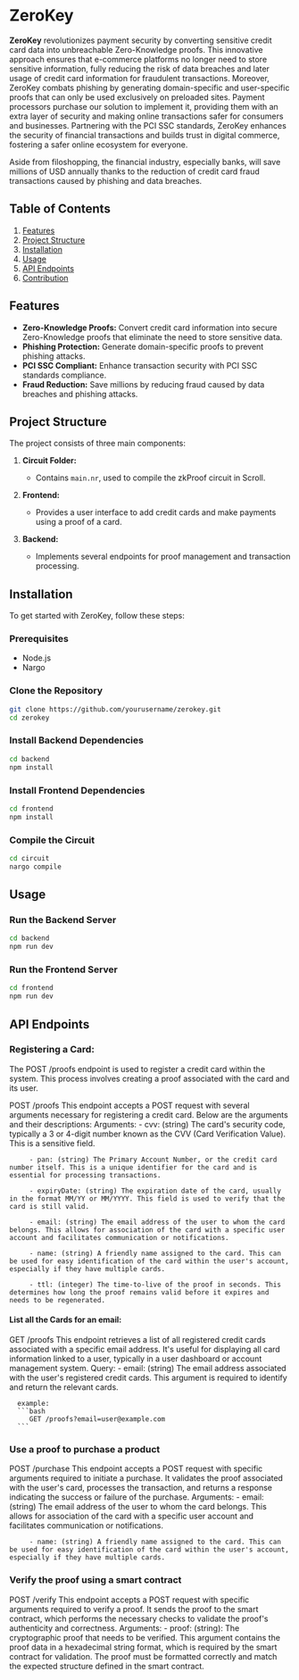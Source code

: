 # ZeroKey

**ZeroKey** revolutionizes payment security by converting sensitive credit card data into unbreachable Zero-Knowledge proofs. This innovative approach ensures that e-commerce platforms no longer need to store sensitive information, fully reducing the risk of data breaches and later usage of credit card information for fraudulent transactions. Moreover, ZeroKey combats phishing by generating domain-specific and user-specific proofs that can only be used exclusively on preloaded sites. Payment processors purchase our solution to implement it, providing them with an extra layer of security and making online transactions safer for consumers and businesses. Partnering with the PCI SSC standards, ZeroKey enhances the security of financial transactions and builds trust in digital commerce, fostering a safer online ecosystem for everyone.

Aside from filoshopping, the financial industry, especially banks, will save millions of USD annually thanks to the reduction of credit card fraud transactions caused by phishing and data breaches.

## Table of Contents

1. [Features](#features)
2. [Project Structure](#project-structure)
3. [Installation](#installation)
4. [Usage](#usage)
5. [API Endpoints](#api-endpoints)
6. [Contribution](#contribution)

## Features

- **Zero-Knowledge Proofs:** Convert credit card information into secure Zero-Knowledge proofs that eliminate the need to store sensitive data.
- **Phishing Protection:** Generate domain-specific proofs to prevent phishing attacks.
- **PCI SSC Compliant:** Enhance transaction security with PCI SSC standards compliance.
- **Fraud Reduction:** Save millions by reducing fraud caused by data breaches and phishing attacks.

## Project Structure

The project consists of three main components:

1. **Circuit Folder:**
   - Contains `main.nr`, used to compile the zkProof circuit in Scroll.

2. **Frontend:**
   - Provides a user interface to add credit cards and make payments using a proof of a card.

3. **Backend:**
   - Implements several endpoints for proof management and transaction processing.

## Installation

To get started with ZeroKey, follow these steps:

### Prerequisites

- Node.js
- Nargo


### Clone the Repository

```bash
git clone https://github.com/yourusername/zerokey.git
cd zerokey
```

### Install Backend Dependencies

```bash
cd backend
npm install
```

### Install Frontend Dependencies

```bash
cd frontend
npm install
```

### Compile the Circuit
```bash
cd circuit
nargo compile
```

## Usage

### Run the Backend Server
```bash
cd backend
npm run dev
```

### Run the Frontend Server
```bash
cd frontend
npm run dev
```

## API Endpoints

### Registering a Card:
   The POST /proofs endpoint is used to register a credit card within the system. This process involves creating a proof associated with the card and its user.

   POST /proofs
      This endpoint accepts a POST request with several arguments necessary for registering a credit card. Below are the arguments and their descriptions:
      Arguments:
         - cvv: (string) The card's security code, typically a 3 or 4-digit number known as the CVV (Card Verification Value). This is a sensitive field.

         - pan: (string) The Primary Account Number, or the credit card number itself. This is a unique identifier for the card and is essential for processing transactions.

         - expiryDate: (string) The expiration date of the card, usually in the format MM/YY or MM/YYYY. This field is used to verify that the card is still valid.

         - email: (string) The email address of the user to whom the card belongs. This allows for association of the card with a specific user account and facilitates communication or notifications.

         - name: (string) A friendly name assigned to the card. This can be used for easy identification of the card within the user's account, especially if they have multiple cards.

         - ttl: (integer) The time-to-live of the proof in seconds. This determines how long the proof remains valid before it expires and needs to be regenerated.

#### List all the Cards for an email:
   GET /proofs
      This endpoint retrieves a list of all registered credit cards associated with a specific email address. It's useful for displaying all card information linked to a user, typically in a user dashboard or account management system.
      Query:
         - email: (string) The email address associated with the user's registered credit cards. This argument is required to identify and return the relevant cards.

      example:
      ```bash
         GET /proofs?email=user@example.com
      ```

### Use a proof to purchase a product      
   POST /purchase
      This endpoint accepts a POST request with specific arguments required to initiate a purchase. It validates the proof associated with the user's card, processes the transaction, and returns a response indicating the success or failure of the purchase.
      Arguments:
         - email: (string) The email address of the user to whom the card belongs. This allows for association of the card with a specific user account and facilitates communication or notifications.

         - name: (string) A friendly name assigned to the card. This can be used for easy identification of the card within the user's account, especially if they have multiple cards.


### Verify the proof using a smart contract
POST /verify
   This endpoint accepts a POST request with specific arguments required to verify a proof. It sends the proof to the smart contract, which performs the necessary checks to validate the proof's authenticity and correctness.
   Arguments:
      - proof: (string): The cryptographic proof that needs to be verified. This argument contains the proof data in a hexadecimal string format, which is required by the smart contract for validation. The proof must be formatted correctly and match the expected structure defined in the smart contract.

